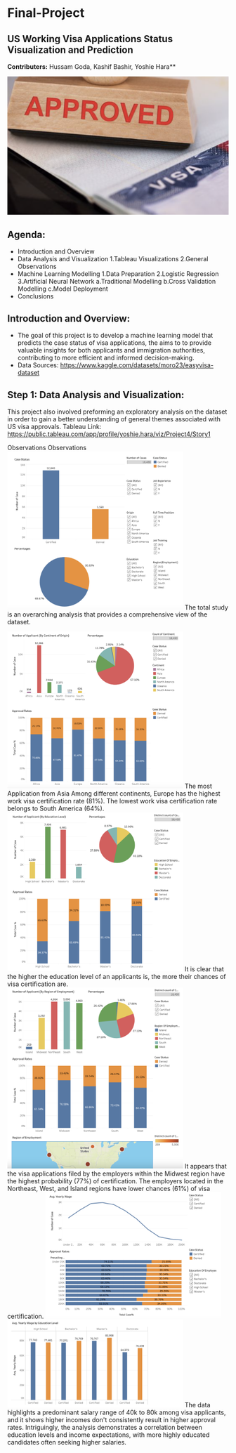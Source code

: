 # Final-Project


**US Working Visa Applications Status**
**Visualization and Prediction**
-
**Contributers:**  Hussam Goda, Kashif Bashir, Yoshie Hara**

![Image](https://github.com/HussamGoda/Final-Project/blob/main/Images/Approve.png)


**Agenda:** 
-
- Introduction and Overview
- Data Analysis and Visualization
  1.Tableau Visualizations
  2.General Observations
- Machine Learning Modelling
  1.Data Preparation
  2.Logistic Regression
  3.Artificial Neural Network
    a.Traditional Modelling
    b.Cross Validation Modelling
    c.Model Deployment
- Conclusions

**Introduction and Overview:**
-
- The goal of this project is to develop a machine learning model that predicts the case status of visa applications, the aims to to provide valuable insights for both applicants and immigration authorities, contributing to more efficient and informed decision-making.
- Data Sources: https://www.kaggle.com/datasets/moro23/easyvisa-dataset


**Step 1: Data Analysis and Visualization:**
-
This project also involved preforming an exploratory analysis on the dataset in order to gain a better understanding of general themes associated with US visa approvals. 
Tableau Link: https://public.tableau.com/app/profile/yoshie.hara/viz/Project4/Story1


Observations
Observations
<img src="https://github.com/HussamGoda/Final-Project/blob/main/Images/Total.png" width="400" alt="Total Study">
The total study is an overarching analysis that provides a comprehensive view of the dataset.

<img src="https://github.com/HussamGoda/Final-Project/blob/main/Images/Continent.png" width="400" alt="Continent">
The most Application from Asia
Among different continents, Europe has the highest work visa certification rate (81%).
The lowest work visa certification rate belongs to South America (64%).

<img src="https://github.com/HussamGoda/Final-Project/blob/main/Images/Education.png" width="400" alt="Education">
It is clear that the higher the education level of an applicants is, the more their chances of visa certification are.

<img src="https://github.com/HussamGoda/Final-Project/blob/main/Images/Region.png" width="400" alt="Region">
It appears that the visa applications filed by the employers within the Midwest region have the highest probability (77%) of certification. 
The employers located in the Northeast, West, and Island regions have lower chances (61%) of visa certification.

<img src="https://github.com/HussamGoda/Final-Project/blob/main/Images/Wage1.png" width="400" alt="Wage1">
<img src="https://github.com/HussamGoda/Final-Project/blob/main/Images/Wage2.png" width="400" alt="Wage2">
The data highlights a predominant salary range of 40k to 80k among visa applicants, and it shows higher incomes don't consistently result in higher approval rates. 
Intriguingly, the analysis demonstrates a correlation between education levels and income expectations, with more highly educated candidates often seeking higher salaries.


